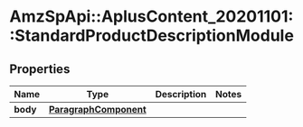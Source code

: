 # AmzSpApi::AplusContent_20201101::StandardProductDescriptionModule

## Properties
Name | Type | Description | Notes
------------ | ------------- | ------------- | -------------
**body** | [**ParagraphComponent**](ParagraphComponent.md) |  | 

